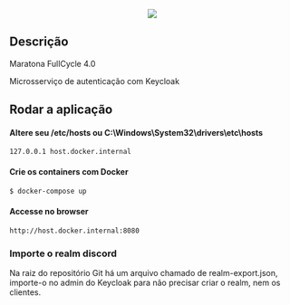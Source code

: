 <p align="center">
  <a href="https://maratona.fullcycle.com.br/" target="blank"><img src="http://maratona.fullcycle.com.br/static/site/img/logo-fullcycle.png"/></a>
</p>

## Descrição

Maratona FullCycle 4.0

Microsserviço de autenticação com Keycloak

## Rodar a aplicação

#### Altere seu /etc/hosts ou C:\Windows\System32\drivers\etc\hosts

```
127.0.0.1 host.docker.internal
```

#### Crie os containers com Docker

```bash
$ docker-compose up
```

#### Accesse no browser

```
http://host.docker.internal:8080
```

### Importe o realm discord

Na raiz do repositório Git há um arquivo chamado de realm-export.json, importe-o no admin do Keycloak para não precisar criar o realm, nem os clientes.
